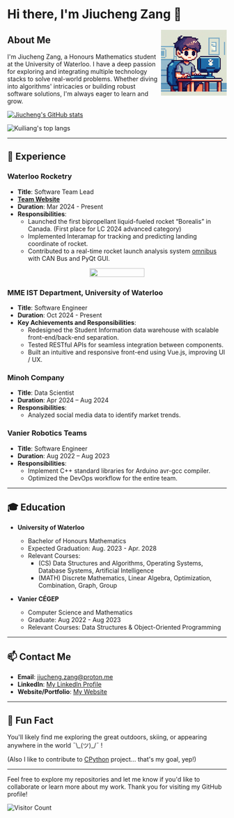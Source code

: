 # Hi there, I'm Jiucheng Zang 👋

<img align="right" src="person.png" width="30%" height="30%" />

## About Me

I'm Jiucheng Zang, a Honours Mathematics student at the University of Waterloo. I have a deep passion for exploring and integrating multiple technology stacks to solve real-world problems. Whether diving into algorithms' intricacies or building robust software solutions, I'm always eager to learn and grow.

[![Jiucheng's GitHub stats](https://github-readme-stats.vercel.app/api?username=zangjiucheng&theme=merko)](https://github.com/anuraghazra/github-readme-stats)

![Kuiliang's top langs](https://github-readme-stats.vercel.app/api/top-langs?username=zangjiucheng&hide=tex,jupyter%20notebook,mdx,scss&layout=compact&theme=merko)

---

## 💼 Experience

### Waterloo Rocketry
- **Title**: Software Team Lead 
- [**Team Website**](https://www.waterloorocketry.com/)
- **Duration**: Mar 2024 - Present
- **Responsibilities**: 
  - Launched the first bipropellant liquid-fueled rocket “Borealis” in Canada. (First place for LC 2024 advanced category)
  - Implemented Interamap for tracking and predicting landing coordinate of rocket.
  - Contributed to a real-time rocket launch analysis system [omnibus](https://github.com/waterloo-rocketry/omnibus) with CAN Bus and PyQt GUI.

<p align="center">
  <a href="https://youtu.be/65qts5k77M0?si=intDiXZsGKQyY_XV">
    <img src="https://i.ytimg.com/vi/65qts5k77M0/hq720.jpg" width="50%" height="50%">
  </a>
</p>


### MME IST Department, University of Waterloo
- **Title**: Software Engineer
- **Duration**: Oct 2024 - Present
- **Key Achievements and Responsibilities**:
  - Redesigned the Student Information data warehouse with scalable front-end/back-end separation.
  - Tested RESTful APIs for seamless integration between components.
  - Built an intuitive and responsive front-end using Vue.js, improving UI / UX.

### Minoh Company
- **Title**: Data Scientist
- **Duration**: Apr 2024 – Aug 2024
- **Responsibilities**:
  - Analyzed social media data to identify market trends.

### Vanier Robotics Teams
- **Title**: Software Engineer
- **Duration**: Aug 2022 – Aug 2023
- **Responsibilities**:
  - Implement C++ standard libraries for Arduino avr-gcc compiler.
  - Optimized the DevOps workflow for the entire team.

---

## 🎓 Education

- **University of Waterloo**
  - Bachelor of Honours Mathematics
  - Expected Graduation: Aug. 2023 - Apr. 2028
  - Relevant Courses:
    - (CS) Data Structures and Algorithms, Operating Systems, Database Systems, Artificial Intelligence
    - (MATH) Discrete Mathematics, Linear Algebra, Optimization, Combination, Graph, Group

- **Vanier CÉGEP**
  - Computer Science and Mathematics
  - Graduate: Aug 2022 - Aug 2023
  - Relevant Courses:  Data Structures & Object-Oriented Programming

---

## 📫 Contact Me

- **Email**: [jiucheng.zang@proton.me](mailto:jiucheng.zang@proton.me)
- **LinkedIn**: [My LinkedIn Profile](https://www.linkedin.com/in/jiucheng-zang-20940724a/)
- **Website/Portfolio**: [My Website](https://zangjiucheng.github.io/blog.page/)

---

## 🎉 Fun Fact

You'll likely find me exploring the great outdoors, skiing, or appearing anywhere in the world  ¯\\_(ツ)\_/¯ !

(Also I like to contribute to [CPython](https://github.com/python/cpython) project... that's my goal, yep!)

---

Feel free to explore my repositories and let me know if you'd like to collaborate or learn more about my work. Thank you for visiting my GitHub profile!

![Visitor Count](https://visitor-badge.laobi.icu/badge?page_id=zangjiucheng.zangjiucheng)
